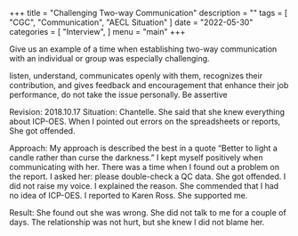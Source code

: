 +++
title = "Challenging Two-way Communication"
description = ""
tags = [
    "CGC",
    "Communication",
    "AECL Situation"
]
date = "2022-05-30"
categories = [
    "Interview",
]
menu = "main"
+++

Give us an example of a time when establishing two-way communication with an individual or group was especially challenging.

<key words> listen, understand, communicates openly with them, recognizes their contribution, and gives feedback and encouragement that enhance their job performance, do not take the issue personally.
Be assertive





Revision: 2018.10.17
Situation: Chantelle. 
She said that she knew everything about ICP-OES. When I pointed out errors on the spreadsheets or reports, She got offended.

Approach:
My approach is described the best in a quote “Better to light a candle rather than curse the darkness.”  I kept myself positively when communicating with her.  There was a time when I found out a problem on the report.  I asked her: please double-check a QC data. She got offended. I did not raise my voice.  I explained the reason. She commended that I had no idea of ICP-OES. I reported to Karen Ross.  She supported me.

Result:
She found out she was wrong.  She did not talk to me for a couple of days.  The relationship was not hurt, but she knew I did not blame her.

